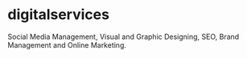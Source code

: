 # digitalservices
Social Media Management, Visual and Graphic Designing, SEO, Brand Management and Online Marketing.
